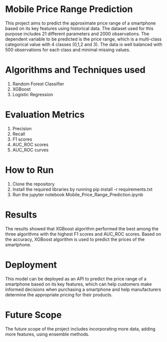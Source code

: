 # Mobile Price Range Prediction

This project aims to predict the approximate price range of a smartphone based on its key features using historical data. The dataset used for this purpose includes 21 different parameters and 2000 observations. The dependent variable to be predicted is the price range, which is a multi-class categorical value with 4 classes (0,1,2 and 3). The data is well balanced with 500 observations for each class and minimal missing values.

# Algorithms and Techniques used
1. Random Forest Classifier
2. XGBoost
3. Logistic Regression

# Evaluation Metrics
1. Precision
2. Recall
3. F1 scores
4. AUC_ROC scores
5. AUC_ROC curves

# How to Run
1. Clone the repository
2. Install the required libraries by running pip install -r requirements.txt
3. Run the jupyter notebook Mobile_Price_Range_Prediction.ipynb

# Results

The results showed that XGBoost algorithm performed the best among the three algorithms with the highest F1 scores and AUC_ROC scores. Based on the accuracy, XGBoost algorithm is used to predict the prices of the smartphone.

# Deployment

This model can be deployed as an API to predict the price range of a smartphone based on its key features, which can help customers make informed decisions when purchasing a smartphone and help manufacturers determine the appropriate pricing for their products.

# Future Scope
The future scope of the project includes incorporating more data, adding more features, using ensemble methods.



